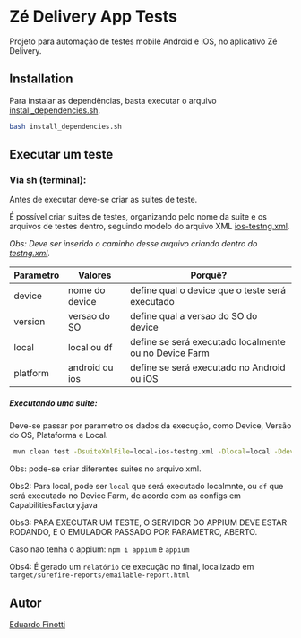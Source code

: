 # Zé Delivery App Tests

Projeto para automação de testes mobile Android e iOS, no aplicativo Zé Delivery.

## Installation

Para instalar as dependências, basta executar o arquivo [install_dependencies.sh](config/install_dependencies.sh).

```sh
bash install_dependencies.sh 
```

## Executar um teste

### Via sh (terminal):

Antes de executar deve-se criar as suites de teste.

É possível criar suites de testes, organizando pelo nome da suite e os arquivos de testes dentro,
seguindo modelo do arquivo XML [ios-testng.xml](df-ios-testng.xml). 

*Obs: Deve ser inserido o caminho desse arquivo criando dentro do [testng.xml](testng.xml).*


| Parametro | Valores              | Porquê?                                        |
|  ------   | ------               |     ------                                     |
|device     | nome do device       | define qual o device que o teste será executado|
|version    | versao do SO         | define qual a versao do SO do device           |
|local      | local ou df          | define se será executado localmente ou no Device Farm |
|platform   | android ou ios       | define se será executado no Android ou iOS |


##### Executando uma suite:

Deve-se passar por parametro os dados da execução, como Device, Versão do OS, Plataforma e Local.
 
```sh
 mvn clean test -DsuiteXmlFile=local-ios-testng.xml -Dlocal=local -Ddevice="iPhone 11 Pro Max" -Dversion=13.5 -Dplatform=ios
```

Obs: pode-se criar diferentes suites no arquivo xml.

Obs2: Para local, pode ser `local` que será executado localmnte, ou `df` que será executado no Device Farm, de acordo com as configs em CapabilitiesFactory.java

Obs3: PARA EXECUTAR UM TESTE, O SERVIDOR DO APPIUM DEVE ESTAR RODANDO, E O EMULADOR PASSADO POR PARAMETRO, ABERTO. 

Caso nao tenha o appium: ``npm i appium`` e ``appium``

Obs4: É gerado um `relatório` de execução no final, localizado em ``target/surefire-reports/emailable-report.html``

## Autor
[Eduardo Finotti](https://www.linkedin.com/in/eduardo-finotti/)